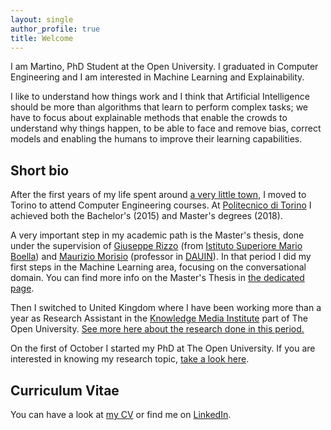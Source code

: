 ```yaml
---
layout: single
author_profile: true
title: Welcome
---
```


I am Martino, PhD Student at the Open University. I graduated in Computer Engineering and I am interested in Machine Learning and Explainability.

I like to understand how things work and I think that Artificial Intelligence should be more than algorithms that learn to perform complex tasks; we have to focus about explainable methods that enable the crowds to understand why things happen, to be able to face and remove bias, correct models and enabling the humans to improve their learning capabilities.

## Short bio

After the first years of my life spent around [a very little town](https://en.wikipedia.org/wiki/Saluzzo), I moved to Torino to attend Computer Engineering courses. At [Politecnico di Torino](https://www.polito.it) I achieved both the Bachelor's (2015) and Master's degrees (2018).

A very important step in my academic path is the Master's thesis, done under the supervision of [Giuseppe Rizzo](http://giusepperizzo.github.io/) (from [Istituto Superiore Mario Boella](http://www.ismb.it/)) and [Maurizio Morisio](https://softeng.polito.it/morisio/) (professor in [DAUIN](http://www.dauin.polito.it/it/)). In that period I did my first steps in the Machine Learning area, focusing on the conversational domain. You can find more info on the Master's Thesis in [the dedicated page](/master/).

Then I switched to United Kingdom where I have been working more than a year as Research Assistant in the [Knowledge Media Institute](http://kmi.open.ac.uk/) part of The Open University. [See more here about the research done in this period.](/kmi-ra/)

On the first of October I started my PhD at The Open University. If you are interested in knowing my research topic, [take a look here](/phd/).

## Curriculum Vitae

You can have a look at [my CV](/assets/docs/resume.pdf) or find me on [LinkedIn](https://www.linkedin.com/in/martinomensio/).

